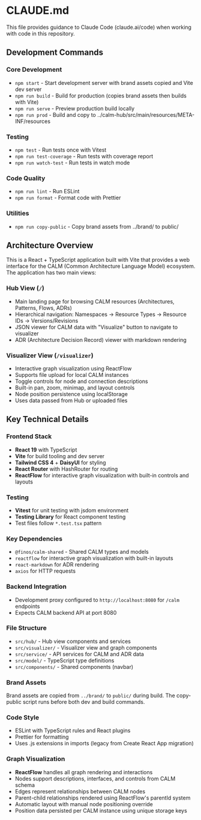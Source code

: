 # CLAUDE.md

This file provides guidance to Claude Code (claude.ai/code) when working with code in this repository.

## Development Commands

### Core Development
- `npm start` - Start development server with brand assets copied and Vite dev server
- `npm run build` - Build for production (copies brand assets then builds with Vite)
- `npm run serve` - Preview production build locally
- `npm run prod` - Build and copy to ../calm-hub/src/main/resources/META-INF/resources

### Testing
- `npm test` - Run tests once with Vitest
- `npm run test-coverage` - Run tests with coverage report
- `npm run watch-test` - Run tests in watch mode

### Code Quality
- `npm run lint` - Run ESLint
- `npm run format` - Format code with Prettier

### Utilities
- `npm run copy-public` - Copy brand assets from ../brand/ to public/

## Architecture Overview

This is a React + TypeScript application built with Vite that provides a web interface for the CALM (Common Architecture Language Model) ecosystem. The application has two main views:

### Hub View (`/`)
- Main landing page for browsing CALM resources (Architectures, Patterns, Flows, ADRs)
- Hierarchical navigation: Namespaces → Resource Types → Resource IDs → Versions/Revisions
- JSON viewer for CALM data with "Visualize" button to navigate to visualizer
- ADR (Architecture Decision Record) viewer with markdown rendering

### Visualizer View (`/visualizer`)
- Interactive graph visualization using ReactFlow
- Supports file upload for local CALM instances
- Toggle controls for node and connection descriptions
- Built-in pan, zoom, minimap, and layout controls
- Node position persistence using localStorage
- Uses data passed from Hub or uploaded files

## Key Technical Details

### Frontend Stack
- **React 19** with TypeScript
- **Vite** for build tooling and dev server
- **Tailwind CSS 4** + **DaisyUI** for styling
- **React Router** with HashRouter for routing
- **ReactFlow** for interactive graph visualization with built-in controls and layouts

### Testing
- **Vitest** for unit testing with jsdom environment
- **Testing Library** for React component testing
- Test files follow `*.test.tsx` pattern

### Key Dependencies
- `@finos/calm-shared` - Shared CALM types and models
- `reactflow` for interactive graph visualization with built-in layouts
- `react-markdown` for ADR rendering
- `axios` for HTTP requests

### Backend Integration
- Development proxy configured to `http://localhost:8080` for `/calm` endpoints
- Expects CALM backend API at port 8080

### File Structure
- `src/hub/` - Hub view components and services
- `src/visualizer/` - Visualizer view and graph components  
- `src/service/` - API services for CALM and ADR data
- `src/model/` - TypeScript type definitions
- `src/components/` - Shared components (navbar)

### Brand Assets
Brand assets are copied from `../brand/` to `public/` during build. The copy-public script runs before both dev and build commands.

### Code Style
- ESLint with TypeScript rules and React plugins
- Prettier for formatting
- Uses .js extensions in imports (legacy from Create React App migration)

### Graph Visualization
- **ReactFlow** handles all graph rendering and interactions
- Nodes support descriptions, interfaces, and controls from CALM schema
- Edges represent relationships between CALM nodes
- Parent-child relationships rendered using ReactFlow's parentId system
- Automatic layout with manual node positioning override
- Position data persisted per CALM instance using unique storage keys